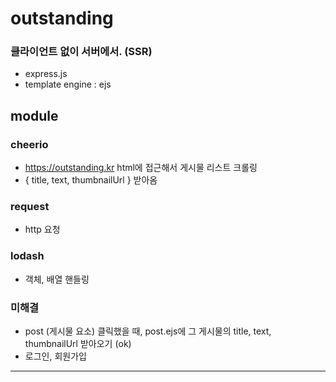 # outstanding
### 클라이언트 없이 서버에서. (SSR)
- express.js
- template engine : ejs

## module
### cheerio
- https://outstanding.kr html에 접근해서 게시물 리스트 크롤링
- { title, text, thumbnailUrl } 받아옴

### request
- http 요청

### lodash
- 객체, 배열 핸들링

### 미해결
- post (게시물 요소) 클릭했을 때, post.ejs에 그 게시물의 title, text, thumbnailUrl 받아오기 (ok)
- 로그인, 회원가입

****

